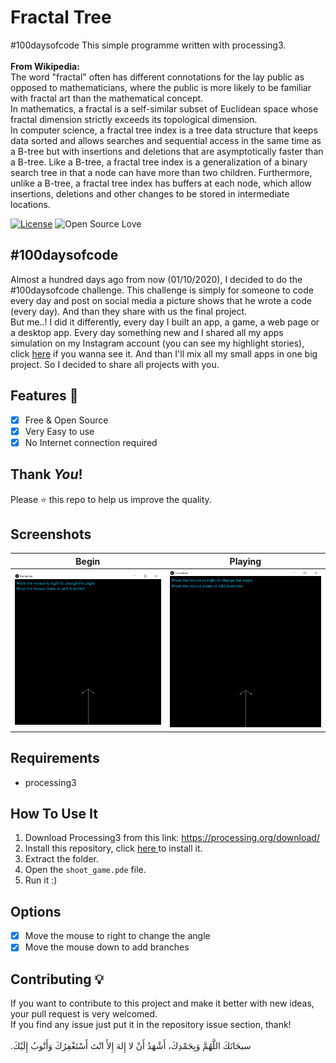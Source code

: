 # Fractal Tree
#100daysofcode This simple programme written with processing3.<br><br>
**From Wikipedia:**<br>
The word "fractal" often has different connotations for the lay public as opposed to mathematicians, where the public is more likely to be familiar with fractal art than the mathematical concept.<br>
In mathematics, a fractal is a self-similar subset of Euclidean space whose fractal dimension strictly exceeds its topological dimension.<br>
In computer science, a fractal tree index is a tree data structure that keeps data sorted and allows searches and sequential access in the same time as a B-tree but with insertions and deletions that are asymptotically faster than a B-tree. Like a B-tree, a fractal tree index is a generalization of a binary search tree in that a node can have more than two children. Furthermore, unlike a B-tree, a fractal tree index has buffers at each node, which allow insertions, deletions and other changes to be stored in intermediate locations.

[![License](https://img.shields.io/badge/License-Apache%202.0-blue.svg)](LICENSE)
![Open Source Love](https://badges.frapsoft.com/os/v1/open-source.svg?v=102)

## #100daysofcode
Almost a hundred days ago from now (01/10/2020), I decided to do the #100daysofcode challenge. This challenge is simply for someone to code every day and post on social media a picture shows that he wrote a code (every day). And than they share with us the final project.<br>
But me..! I did it differently, every day I built an app, a game, a web page or a desktop app. Every day something new and I shared all my apps simulation on my Instagram account (you can see my highlight stories), click <a href='https://instagram.com/medyanis_hiou'>here</a> if you wanna see it. And than I'll mix all my small apps in one big project. So I decided to share all projects with you.<br>

## Features :dart:
* [x] Free & Open Source
* [x] Very Easy to use
* [x] No Internet connection required

## Thank _You_!
Please :star: this repo to help us improve the quality.

## Screenshots
Begin          | Playing
:---------------------:|:------------------:
![screenshoot](screenshots/ft1.png) | ![screenshoot](screenshots/ft1.png) <br>

## Requirements
* processing3

## How To Use It
1. Download Processing3 from this link: https://processing.org/download/
2. Install this repository, click <a href="https://github.com/mohamedyanis/3D-Slicing/archive/master.zip"> here </a> to install it.
3. Extract the folder.
4. Open the ```shoot_game.pde``` file.
5. Run it :)

## Options
* [x] Move the mouse to right to change the angle
* [x] Move the mouse down to add branches

## Contributing 💡
If you want to contribute to this project and make it better with new ideas, your pull request is very welcomed.<br>
If you find any issue just put it in the repository issue section, thank!<br><br>
.سبحَانَكَ اللَّهُمَّ وَبِحَمْدِكَ، أَشْهَدُ أَنْ لا إِلهَ إِلأَ انْتَ أَسْتَغْفِرُكَ وَأَتْوبُ إِلَيْكَ
